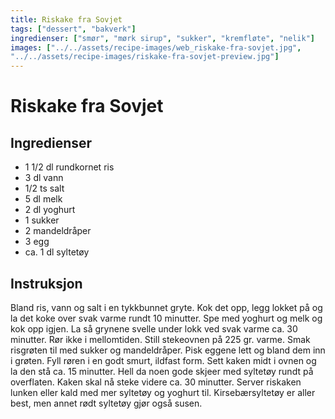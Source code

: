 ```yaml
---
title: Riskake fra Sovjet
tags: ["dessert", "bakverk"]
ingredienser: ["smør", "mørk sirup", "sukker", "kremfløte", "nelik"]
images: ["../../assets/recipe-images/web_riskake-fra-sovjet.jpg",
"../../assets/recipe-images/riskake-fra-sovjet-preview.jpg"]
---
```


# Riskake fra Sovjet

## Ingredienser

- 1 1/2 dl rundkornet ris
- 3 dl vann
- 1/2 ts salt
- 5 dl melk
- 2 dl yoghurt
- 1 sukker
- 2 mandeldråper
- 3 egg
- ca. 1 dl syltetøy

## Instruksjon

Bland ris, vann og salt i en tykkbunnet gryte. Kok det opp, legg lokket på og la det koke over svak varme rundt 10 minutter. Spe med yoghurt og melk og kok opp igjen. La så grynene svelle under lokk ved svak varme ca. 30 minutter. Rør ikke i mellomtiden. Still stekeovnen på 225 gr. varme. Smak risgrøten til med sukker og mandeldråper. Pisk eggene lett og bland dem inn i grøten. Fyll røren i en godt smurt, ildfast form. Sett kaken midt i ovnen og la den stå ca. 15 minutter. Hell da noen gode skjeer med syltetøy rundt på overflaten. Kaken skal nå steke videre ca. 30 minutter. Server riskaken lunken eller kald med mer syltetøy og yoghurt til. Kirsebærsyltetøy er aller best, men annet rødt syltetøy gjør også susen.

